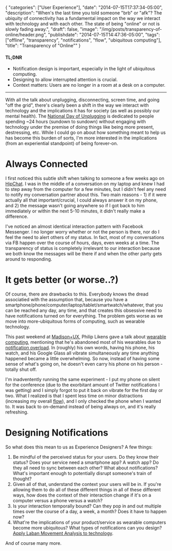 {
   "categories": ["User Experience"],
   "date": "2014-07-15T17:37:34-05:00",
   "description": "When's the last time you told someone \"brb\" or \"afk\"? The ubiquity of connectivity has a fundamental impact on the way we interact with technology and with each other. The state of being \"online\" or not is slowly fading away.",
   "draft": false,
   "image": "/img/posts/transparency-of-online/header.png",
   "publishdate": "2014-07-15T14:47:36-05:00",
   "tags": ["offline", "transparency", "notifications", "flow", "ubiquitous computing"],
   "title": "Transparency of \"Online\""
}

<div class="tldnr">
  <h4>TL;DNR</h4>
  <ul>
    <li>Notification design is important, especially in the light of ubiquitous computing.</li>
    <li>Designing to allow interrupted attention is crucial.</li>
    <li>Context matters: Users are no longer in a room at a desk on a computer.</li>
  </ul>
</div>
<hr/>

With all the talk about unplugging, disconnecting, screen time, and going "off the grid", there's clearly been a shift in the way we interact with technology and the implications it has for society (as well as possibly our mental health). The <a href="http://nationaldayofunplugging.com/">National Day of Unplugging</a> is dedicated to people spending ~24 hours (sundown to sundown) without engaging with technology under the premise of doing things like being more present, destressing, etc. While I could go on about how something meant to help us has become this burden of sorts, I'm more interested in the implications (from an experiential standpoint) of being forever-on.

# Always Connected

I first noticed this subtle shift when talking to someone a few weeks ago on <a href="https://www.hipchat.com/">HipChat</a>. I was in the middle of a conversation on my laptop and knew I had to step away from the computer for a few minutes, but I didn't feel any need to notify my conversation partner about this. Two main reasons - 1) if it were actually all that important/crucial, I could always answer it on my phone, and 2) the message wasn't going anywhere so if I got back to him immediately or within the next 5-10 minutes, it didn't really make a difference.

I've noticed an almost identical interaction pattern with Facebook Messenger. I no longer worry whether or not the person is there, nor do I feel the need to alert others of my status. In fact, most of my conversations via FB happen over the course of hours, days, even weeks at a time. The transparency of status is completely irrelevant to our interaction because we both know the messages will be there if and when the other party gets around to responding.

# It gets better (or worse..?)

Of course, there are drawbacks to this. Everybody knows the dread associatied with the assumption that, because you have a smartphone/phone/computer/laptop/tablet/smartwatch/whatever, that you can be reached any day, any time, and that creates this obsessive need to have notifications turned on for everything. The problem gets worse as we move into more-ubiquitous forms of computing, such as wearable technology.

This past weekend at <a href="http://madisonpl.us/ux">Madison+UX</a>, Philip Likens gave a talk about <a href="http://www.slideshare.net/philiplikens/philip-likens-madisonux">wearable computing</a>, mentioning that he's abandoned most of his wearables due to <a href="https://www.google.com/search?q=notifiaction+overload&amp;oq=notifiaction+overload&amp;aqs=chrome..69i57.2313j0j1&amp;sourceid=chrome&amp;es_sm=91&amp;ie=UTF-8#q=notification+overload&amp;spell=1">notification overload</a>. In (roughly) his own words, having his phone, his watch, and his Google Glass all vibrate simultaneously any time anything happened became a little overwhelming. So now, instead of having some sense of what's going on, he doesn't even carry his phone on his person - totally shut off.

I'm inadventently running the same experiment - I put my phone on silent for the conference (due to the exorbitant amount of Twitter notifications I was getting) and I simply forgot to put it back on vibrate for the first day or two. What I realized is that I spent less time on minor distractions (increasing my overall <a href="/2013-03-the-importance-of-flow/">flow</a>), and I only checked the phone when I wanted to. It was back to on-demand instead of being always on, and it's really refreshing.

# Designing Notifications

So what does this mean to us as Experience Designers? A few things:

1. Be mindful of the perceived status for your users. Do they know their status? Does your service need a smartphone app? A watch app? Do they all need to sync between each other? What about notifications? What's important enough to potentially disrupt someone's train of thought?
2. Given all of that, understand the context your users will be in. If you're allowing them to do all of these different things in all of these different ways, how does the context of their interaction change if it's on a computer versus a phone versus a watch?
3. Is your interaction temporally bound? Can they pop in and out multiple times over the course of a day, a week, a month? Does it have to happen now?
4. What're the implications of your product/service as wearable computers become more ubiquitous? What types of notifications can you design? <a href="http://www.slideshare.net/eadahl/ux-axioms-26-principle-to-drive-better-product-design/46" target="_blank">Apply Laban Movement Analysis to technology</a>.

And of course many more.
